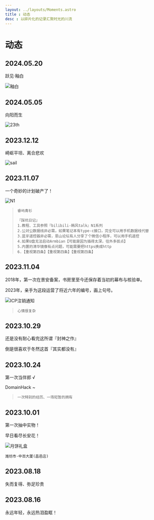 ```yaml
---
layout: ../layouts/Moments.astro
title : 动态
desc : 以碎片化的记录汇聚时光的川流
---
```

# 动态

## 2024.05.20

跃见·釉白

![釉白](/images/Mate40.jpg)

## 2024.05.05

向阳而生

![23th](/images/23th.jpg)

## 2023.12.12

崎岖平坦、离合悲欢

![sail](/images/sail.jpg)

## 2023.11.07

一个奇妙的计划破产了！

![N1](/images/N1.jpg)

> `睿屿青衫`
>
> ```
>『踩坑日记』
> 1.教程、工具参照『bilibili-韩风talk』N1系列
> 2.公对公数据线非必需，如果笔记本有type-c接口，完全可以用手机数据线代替
> 3.蓝牙遥控器非必需，恩山论坛有人分享了个微信小程序，可以用手机遥控
> 4.如果U盘无法启动Armbian【可能是因为插得太深，往外多拔点】
> 5.内置的清华镜像有点问题，可能需要把https换成http
> 6.【重视第四条】【重视第四条】【重视第四条】
> ```

## 2023.11.04

2018年，第一次在景安备案，书房里至今还保存着当初的幕布与核验单。

2023年，亲手为这段运营了将近六年的编号，画上句号。

![ICP注销通知](/images/icp.jpg)

> ```
>心情很复杂
> ```

## 2023.10.29

还是没有耐心看完这所谓『封神之作』

倒是很喜欢于冬然这首『其实都没有』

## 2023.10.24

第一次当伴郎 √

DomainHack ~

> ```
>一次特别的经历、一场短暂的拥有
> ```

## 2023.10.01

第一次抽中实物！

早日看尽长安花！

![月饼礼盒](/images/moon-cake.jpg)

`潍坊市·中百大厦(昌邑店)`

## 2023.08.18

失而复得、弥足珍贵

## 2023.08.16

永远年轻，永远热泪盈眶！

